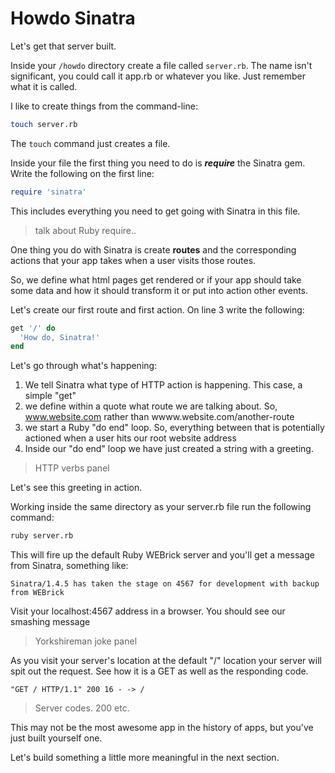# Howdo Sinatra

Let's get that server built.

Inside your ```/howdo``` directory create a file called ```server.rb```. The name isn't significant, you could call it app.rb or whatever you like. Just remember what it is called.

I like to create things from the command-line:

```bash
touch server.rb
```

The ```touch``` command just creates a file.

Inside your file the first thing you need to do is ***require*** the Sinatra gem. Write the following on the first line:

```ruby
require 'sinatra'
```

This includes everything you need to get going with Sinatra in this file. 

> talk about Ruby require..

One thing you do with Sinatra is create **routes** and the corresponding actions that your app takes when a user visits those routes.

So, we define what html pages get rendered or if your app should take some data and how it should transform it or put into action other events.

Let's create our first route and first action. On line 3 write the following:

```ruby
get '/' do
  'How do, Sinatra!'
end
```

Let's go through what's happening:

1. We tell Sinatra what type of HTTP action is happening. This case, a simple "get"
2. we define within a quote what route we are talking about. So, www.website.com rather than wwww.website.com/another-route
3. we start a Ruby "do end" loop. So, everything between that is  potentially actioned when a user hits our root website address
4. Inside our "do end" loop we have just created a string with a  greeting.

> HTTP verbs panel

Let's see this greeting in action.

Working inside the same directory as your server.rb file run the following command:

```bash
ruby server.rb
```

This will fire up the default Ruby WEBrick server and you'll get a message from Sinatra, something like:

```
Sinatra/1.4.5 has taken the stage on 4567 for development with backup from WEBrick  
```

Visit your localhost:4567 address in a browser. You should see our smashing message

> Yorkshireman joke panel

As you visit your server's location at the default "/" location your server will spit out the request. See how it is a GET as well as the responding code.

```
"GET / HTTP/1.1" 200 16 - -> /  
```

> Server codes. 200 etc.

This may not be the most awesome app in the history of apps, but you've just built yourself one. 

Let's build something a little more meaningful in the next section.


